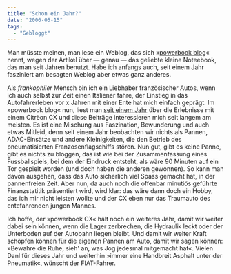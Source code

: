 ```yaml
---
title: "Schon ein Jahr?"
date: "2006-05-15"
tags:
  - "Gebloggt"
---
```


Man müsste meinen, man lese ein Weblog, das sich »[powerbook blog](http://powerbook.blogger.de/)« nennt, wegen der Artikel über — genau — das geliebte kleine Noteebook, das man seit Jahren benutzt. Habe ich anfangs auch, seit einem Jahr fasziniert am besagten Weblog aber etwas ganz anderes.

Als _frankophiler_ Mensch bin ich ein Liebhaber französischer Autos, wenn ich auch selbst zur Zeit einen Italiener fahre, der Einstieg in das Autofahrerleben vor x Jahren mit einer Ente hat mich einfach geprägt. Im »powerbook blog« nun, liest man [seit einem Jahr](http://powerbook.blogger.de/2006/05/14/440718/1-jahr-citroen-cx/) über die Erlebnisse mit einem Citrëon CX und diese Beiträge interessieren mich seit langem am meisten. Es ist eine Mischung aus Faszination, Bewunderung und auch etwas Mitleid, denn seit einem Jahr beobachten wir nichts als Pannen, ADAC-Einsätze und andere Kleinigkeiten, die den Betrieb des pneumatisierten Franzosenflagschiffs stören. Nun gut, gibt es keine Panne, gibt es nichts zu bloggen, das ist wie bei der Zusammenfassung eines Fussballspiels, bei dem der Eindruck entsteht, als wäre 90 Minuten auf ein Tor gespielt worden (und doch haben die anderen gewonnen). So kann man davon ausgehen, dass das Auto sicherlich viel Spass gemacht hat, in der pannenfreien Zeit. Aber nun, da auch noch die offenbar minutiös geführte Finanzstatitik präsentiert wird, wird klar: das wäre dann doch ein Hobby, das ich mir nicht leisten wollte und der CX eben nur das Traumauto des entefahrenden jungen Mannes.

Ich hoffe, der »powerbook CX« hält noch ein weiteres Jahr, damit wir weiter dabei sein können, wenn die Lager zerbrechen, die Hydraulik leckt oder der Unterboden auf der Autobahn liegen bleibt. Und damit wir weiter Kraft schöpfen können für die eigenen Pannen am Auto, damit wir sagen können: »Bewahre die Ruhe, sieh' an, was Jog jedesmal mitgemacht hat«. Vielen Danl für dieses Jahr und weiterhin »immer eine Handbreit Asphalt unter der Pneumatik«, wünscht der FIAT-Fahrer.
